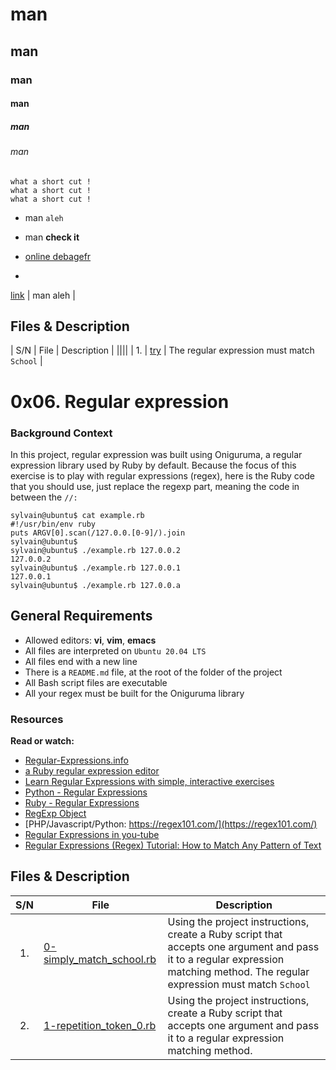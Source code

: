 # man
## man
### man
#### man
##### man
###### man
```
what a short cut !
what a short cut !
what a short cut !
```
* man ``aleh``
* man
**check it**

* [online debagefr](https://www.onlinegdb.com/)
* 

  [link](https://www.onlinegdb.com/) | man aleh  |
  
## Files & Description
|  S/N	|	File	|	Description	|
||||
|  1.	| [try](https://www.onlinegdb.com/) | The regular expression must match ``School`` |


# 0x06. Regular expression
### Background Context
In this project, regular expression was built using Oniguruma, a regular expression library used by Ruby by default. Because the focus of this exercise is to play with regular expressions (regex), here is the Ruby code that you should use, just replace the regexp part, meaning the code in between the ``//:``

```
sylvain@ubuntu$ cat example.rb
#!/usr/bin/env ruby
puts ARGV[0].scan(/127.0.0.[0-9]/).join
sylvain@ubuntu$
sylvain@ubuntu$ ./example.rb 127.0.0.2
127.0.0.2
sylvain@ubuntu$ ./example.rb 127.0.0.1
127.0.0.1
sylvain@ubuntu$ ./example.rb 127.0.0.a
```

## General Requirements
* Allowed editors: **vi**, **vim**, **emacs**
* All files are interpreted on ``Ubuntu 20.04 LTS``
* All files end with a new line
* There is a ``README.md`` file, at the root of the folder of the project
* All Bash script files are executable
* All your regex must be built for the Oniguruma library

### Resources
**Read or watch:**
* [Regular-Expressions.info](https://www.regular-expressions.info/)
* [a Ruby regular expression editor](https://rubular.com/)
* [Learn Regular Expressions with simple, interactive exercises](https://regexone.com/)
* [Python - Regular Expressions](https://www.tutorialspoint.com/python/python_reg_expressions.htm)
* [Ruby - Regular Expressions](https://www.tutorialspoint.com/ruby/ruby_regular_expressions.htm)
* [RegExp Object](https://www.w3schools.com/jsref/jsref_obj_regexp.asp)
* [PHP/Javascript/Python: https://regex101.com/](https://regex101.com/)
* [Regular Expressions in you-tube](https://www.youtube.com/watch?v=rhzKDrUiJVk)
* [Regular Expressions (Regex) Tutorial: How to Match Any Pattern of Text](https://www.youtube.com/watch?v=sa-TUpSx1JA)

## Files & Description
|  S/N	|	File	|	Description	|
|:-----:|---------------|-----------------------|
|  1.	|[0-simply_match_school.rb](https://github.com/Abenezer-Baheru/alx-system_engineering-devops/blob/master/0x06-regular_expressions/0-simply_match_school.rb) | Using the project instructions, create a Ruby script that accepts one argument and pass it to a regular expression matching method. The regular expression must match ``School`` |
|  2.   |[1-repetition_token_0.rb](https://github.com/Abenezer-Baheru/alx-system_engineering-devops/blob/master/0x06-regular_expressions/1-repetition_token_0.rb) | Using the project instructions, create a Ruby script that accepts one argument and pass it to a regular expression matching method.  |
